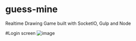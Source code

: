 # guess-mine
Realtime Drawing Game built with SocketIO, Gulp and Node

#Login screen
![image](https://user-images.githubusercontent.com/59558363/83369068-0aff3080-a3f6-11ea-86e1-b5d3f4eef821.png)
